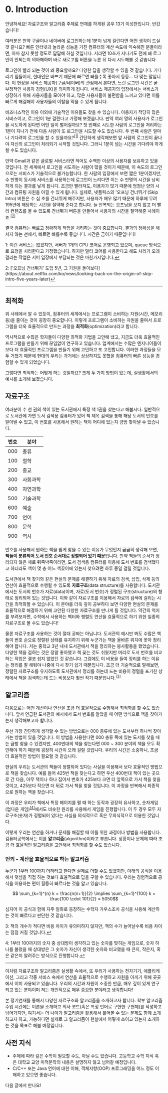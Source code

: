 # 0. Introduction

안녕하세요! 자료구조와 알고리즘 주제로 연재를 하게된 공우 13기 이성찬입니다. 반갑습니다!

여러분은 만약 구글이나 네이버에 로그인하는데 1분이 넘게 걸린다면 어떤 생각이 드실 것 같나요? 빠른 인터넷과 놀라운 성능을 가진 컴퓨터의 계산 속도에 익숙해진 분들이라면, 아마 참지 못할 정도로 답답해 하실 것입니다. 저라면 10초가 지나기도 전에 왜 로그인이 안되는지 의아해하며 바로 새로고침 버튼을 누른 뒤 다시 시도해볼 것 같습니다.

로그인이 빨리 되는 것이 왜 중요할까요? 다양한 답을 생각할 수 있을 것 같습니다. 기다리기 힘들어서, 현대인은 바쁘기 때문에 빠르면 빠를수록 좋아서 등등... 다 맞는 말입니다. 이 현상을 서비스 제공자(구글/네이버)의 관점에서 본다면, 느린 로그인 시간은 곧 부정적인 사용자 경험(UX)을 의미하게 됩니다. 서비스 제공자의 입장에서는 서비스가 성장하기 위해 사용자들을 모아야 하고, 많은 사용자들이 불편함을 느끼고 있다면 이를 빠르게 해결해야 사용자들의 이탈을 막을 수 있게 됩니다.

비즈니스적인 이유 이외에 기술적인 이유들도 찾을 수 있습니다. 이용자가 적당히 많은 서비스이고, 로그인이 1분 걸린다고 가정해 보겠습니다. 만약 여러 명의 사용자가 로그인을 시도하게 된다면 어떤 일이 벌어질까요? 첫 번째로 시도한 사람의 로그인을 처리하는 1분이 지나기 전에 다음 사람이 또 로그인을 시도할 수도 있습니다. 두 번째 사람은 얼마나 기다려야 로그인을 할 수 있을까요?<sup><a id="fn-1-ref" href="#fn-1">[1]</a></sup> 간단하게 생각해보면 앞 사람의 로그인이 끝나야 자신의 로그인이 처리되기 시작할 것입니다. 그러니 1분이 넘는 시간을 기다려야 하게 될 수도 있습니다.

만약 Gmail과 같은 글로벌 서비스라면 적어도 수백만 이상의 사용자를 보유하고 있을 것입니다. 전 세계에서 로그인을 시도하는 사람이 많을 것이기 때문에, 이 속도의 로그인으로는 서비스가 기술적으로 불가능합니다. 한 사람의 입장에서 보면 짧은 1분이겠지만, 수 만명이 동시에 서비스를 사용하는데 로그인이 느리다면 이는 수 만명의 시간을 낭비하게 되는 결과를 낳게 됩니다. 조금만 빨라져도, 이용자가 많기 때문에 엄청난 양의 시간과 컴퓨팅 자원을 아낄 수 있게 됩니다. 실제로, 넷플릭스의 '오프닝 건너뛰기'(Skip Intro) 버튼은 수 십 초를 건너뛰게 해주지만, 사용자가 매우 많기 때문에 하루에 무려 195년에 해당하는 시간을 절약해 준다고 합니다. 늘 반복되는 오프닝을 보지 않고 더 빨리 컨텐츠를 볼 수 있도록 건너뛰기 버튼을 만들어서 사용자의 시간을 절약해준 사례이죠.<sup><a id="fn-2-ref" href="#fn-2">[2]</a></sup>

결국 컴퓨터는 빠르고 정확하게 작업을 처리하는 것이 중요합니다. 결과의 정확성을 해치지 않는 선에서, 빠르면 빠를수록 좋습니다. 시간은 금이기 때문입니다!

<p id="fn-1">1: 이런 서비스는 없겠지만, 서버가 1개의 CPU 코어로 운영되고 있으며, queue 방식으로 요청을 처리한다고 가정했습니다. 하지만 멀티 코어를 사용한다고 해도 처리가 오래 걸리는 작업은 서버 입장에서 부담되는 것은 마찬가지입니다.<a href="#fn-1-ref">&#8617;</a></p>

<p id="fn-2">2: ['오프닝 건너뛰기' 도입 5년, 그 기원을 돌아보다](https://about.netflix.com/ko/news/looking-back-on-the-origin-of-skip-intro-five-years-later)<a href="#fn-2-ref">&#8617;</a></p>

---

## 최적화

위 사례에서 알 수 있듯이, 컴퓨터의 세계에서는 프로그램이 소비하는 자원(시간, 메모리 등)을 줄이는 것이 굉장히 중요합니다. 이렇게 프로그램이 소비하는 자원을 줄여서 프로그램을 더욱 효율적으로 만드는 과정을 **최적화**(optimization)라고 합니다.

역사적으로 수많은 학자들이 다양한 최적화 기법을 고안해 냈고, 지금도 더욱 효율적인 프로그램을 만들기 위해 끊임없이 연구하고 있습니다. 업계에서는 수많은 엔지니어들이 보다 더 효율적인 프로그램을 만들기 위해 고민하고 또 고민합니다. 이러한 과정들을 모두 거쳤기 때문에 현대의 우리는 과거에는 상상하지도 못했을 컴퓨터의 빠른 성능을 경험할 수 있게 되었습니다.

그렇다면 최적화는 어떻게 하는 것일까요? 크게 두 가지 방법이 있는데, 실생활에서의 예시를 소개해 보겠습니다.

## 자료구조

여러분이 수 천 권의 책이 있는 도서관에서 특정 책 1권을 찾는다고 해봅시다. 일반적으로 도서관에 가면 도서 검색용 컴퓨터가 있어 책 제목 검색을 통해 해당 도서의 번호를 알아낼 수 있고, 이 번호를 사용해서 원하는 책이 어디에 있는지 금방 찾아낼 수 있습니다.

|번호|분야|
|---|---|
|000|총류|
|100|철학|
|200|종교|
|300|사회과학|
|400|자연과학|
|500|기술과학|
|600|예술|
|700|언어|
|800|문학|
|900|역사|

번호를 사용해서 원하는 책을 쉽게 찾을 수 있는 이유가 무엇인지 곰곰히 생각해 보면, **책들이 분류되어 도서 번호 순서대로 정렬되어 있기 때문**입니다. 만약 책들의 순서가 정리되지 않은 채로 뒤죽박죽이라면, 도서 검색용 컴퓨터를 이용해 도서 번호를 검색했다고 하더라도 책이 몇 층 어느 책꽂이에 있는지 찾으려면 하루 종일 걸릴 것입니다.

도서관에서 책 찾기와 같은 현실의 문제를 해결하기 위해 자료의 검색, 삽입, 삭제 등의 연산이 효율적으로 수행될 수 있도록 **자료구조**(data structure)를 사용합니다. 도서관에서는 도서의 번호가 자료(data)이며, 자료(도서 번호)가 정렬된 구조(structure)의 형태로 정리되어 있는 것입니다. 이와 같이 자료구조를 이용해서 자료의 검색에 걸리는 시간을 최적화할 수 있습니다. 이 분야를 더욱 깊이 공부하다 보면 다양한 현실의 문제를 효율적으로 해결하기 위해 고안된 다양한 자료구조를 만나게 될 것입니다. 약간의 억지를 부려보자면, 수학에서 사용하는 벡터와 행렬도 연산을 효율적으로 하기 위한 일종의 자료구조로 볼 수도 있습니다!

물론 자료구조를 사용하는 것이 절대 공짜는 아닙니다. 도서관의 예시만 봐도 수많은 책들이 번호 순으로 정렬된 상태를 유지하기 위해 누군가는 책을 올바른 위치에 꽂아 정리해야 합니다. 저는 중학교 3년 내내 도서관에서 책을 정리하는 봉사활동을 했었습니다. 다양한 책을 접하는 것은 정말 좋아했고 책 꽂는 것도 쉬웠지만 머리로 도서 번호를 비교하는 작업은 결코 쉽지 않았던 것 같습니다. 그럼에도 이 비용을 들여 정리를 하는 이유는 정리를 잘 해둬야 나중에 다시 찾기 쉽기 때문입니다. 조금 더 기술적으로 말해보면, 정렬된 자료구조를 유지하도록 도서관에서 정리를 하는데 드는 비용이 정렬을 포기한 상태에서 책을 검색하는데 드는 비용보다 훨씬 작기 때문입니다.<sup><a id="fn-3-ref" href="#fn-3">[3]</a></sup>

## 알고리즘

다음으로는 어떤 계산이나 연산을 조금 더 효율적으로 수행해서 최적화를 할 수도 있습니다. 앞서 언급한 도서관의 예시에서 도서 번호를 알았을 때 어떤 방식으로 책을 찾아가는지 생각해보고자 합니다.

우선 가장 간단하게 생각할 수 있는 방법으로는 000 총류에 있는 도서부터 하나씩 찾아가는 방법이 있을 것입니다. 이 방법을 사용한다면 000 총류 쪽에 있는 도서를 찾을 때는 금방 찾을 수 있겠지만, 400번대의 책을 찾는다면 000 ~ 300 분야의 책을 모두 확인해야 하기 때문에 굉장히 시간이 오래 걸릴 것입니다. 우리의 시간은 소중하니, 조금 더 효율적인 방법이 필요할 것 같습니다.

현실의 우리는 도서관의 책들이 정렬되어 있다는 사실을 이용해서 보다 효율적인 방법으로 책을 찾습니다. 예를 들어 425번 책을 찾는다고 하면 우선 400번대 책이 있는 곳으로 간 다음, 아무 책이나 하나 집어서 번호가 425보다 크면 더 앞쪽으로 가서 책을 찾을 것이고, 425보다 작으면 더 뒤로 가서 책을 찾을 것입니다. 이 과정을 반복해서 최종적으로 원하는 책을 찾습니다.

이 과정은 우리가 책에서 특정 페이지를 펼 때 하는 동작과 굉장히 유사하고, 숫자게임(업다운 게임)<sup><a id="fn-4-ref" href="#fn-4">[4]</a></sup>에서도 비슷한 원리를 사용해서 게임을 진행합니다. 이 두 경우 모두 자료구조(숫자)가 정렬되어 있다는 사실을 의식적으로 혹은 무의식적으로 이용한 것입니다.

이렇게 우리는 연산을 하거나 문제를 해결할 때 이를 위한 과정이나 방법을 사용합니다. 컴퓨터공학에서는 이를 **알고리즘**(algorithm)이라고 부릅니다. 상황이나 문제에 따라 조금 더 효율적인 알고리즘을 고안해서 최적화를 할 수도 있습니다.

### 번외 - 계산을 효율적으로 하는 알고리즘

누군가 1부터 100까지 더하라고 한다면 실제로 더할 수도 있겠지만, 아래의 공식을 이용해서 덧셈을 직접 하는 것보다 효율적으로 답을 구할 수 있습니다. 우리는 경험적으로 공식을 이용하는 편이 월등히 빠르다는 것을 알고 있습니다.

$$ \sum_{k=1}^{n} k = \frac{n(n+1)}{2} \implies \sum_{k=1}^{100} k = \frac{100 \cdot 101}{2} = 5050$$

심지어 이 공식과 함께 자주 일화로 등장하는 수학자 가우스조차 공식을 사용해 계산하는 것이 빠르다고 판단한 것 같습니다.

<p id="fn-3">3: 책의 개수가 적다면 비용 차이가 유의미하지 않지만, 책의 수가 늘어날수록 비용 차이는 점점 커질 것입니다.<a href="#fn-3-ref">&#8617;</a></p>

<p id="fn-4">4: 1부터 100까지의 숫자 중 상대방이 생각하고 있는 숫자를 맞히는 게임으로, 숫자 하나를 불렀을 때 상대방은 그 숫자가 자신이 생각한 숫자와 비교했을 때 큰지, 작은지, 혹은 같은지 알려주는 방식으로 진행합니다.<a href="#fn-4-ref">&#8617;</a></p>

---

이처럼 자료구조와 알고리즘은 실생활 속에서, 또 우리가 사용하는 전자기기, 애플리케이션, 그리고 각종 서비스 속에서 연산을 효율적으로 수행하고 자원을 아끼기 위해 곳곳에서 이미 사용되고 있습니다. 우리의 시간과 자원이 소중한 만큼, 매우 깊이 있게 연구되고 있는 분야이며 저는 개인적으로 매우 중요한 분야라고 생각합니다!

본 정기연재를 통해서 다양한 자료구조와 알고리즘을 소개하고자 합니다. 학부 알고리즘 수업 시간에는 이론을 소개하고 의사 코드(혹은 특정 언어로 구현한 구현체)를 작성하고 넘어가지만, 여기서는 더 나아가 알고리즘을 활용해서 풀어볼 수 있는 문제도 함께 소개하고자 하고, 가능하다면 실제로 그 알고리즘이 현실에서 어떻게 쓰이고 있는지 소개하는 것을 목표로 해볼 예정입니다.

## 사전 지식

- 주제에 따라 깊은 수학이 필요할 수도, 아닐 수도 있습니다. 고등학교 수학 지식 혹은 대학교 교양 미적분학의 내용은 설명하지 않고 넘어갈 예정입니다.
- C/C++ 또는 Java 언어에 대한 이해, 객체지향(OOP) 프로그래밍을 어느 정도 이해하고 있으면 좋습니다.

다음 글에서 만나요!

